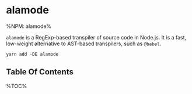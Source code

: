 # alamode

%NPM: alamode%

`alamode` is  a RegExp-based transpiler of source code in Node.js. It is a fast, low-weight alternative to AST-based transpilers, such as `@babel`.

```
yarn add -DE alamode
```

## Table Of Contents

%TOC%
